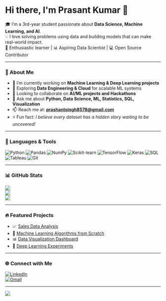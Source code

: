 # Hi there, I'm Prasant Kumar 👋  

🎓 I’m a 3rd-year student passionate about **Data Science, Machine Learning, and AI**.  
💡 I love solving problems using data and building models that can make real-world impact.  
🚀 Enthusiastic learner | 📊 Aspiring Data Scientist | 💻 Open Source Contributor  

---

### 🌱 About Me
- 🔭 I’m currently working on **Machine Learning & Deep Learning projects**  
- 🌱 Exploring **Data Engineering & Cloud** for scalable ML systems  
- 👯 Looking to collaborate on **AI/ML projects and Hackathons**  
- 💬 Ask me about **Python, Data Science, ML, Statistics, SQL, Visualization**  
- 📫 Reach me at: **prashantsingh8578@gmail.com**  
- ⚡ Fun fact: *I believe every dataset has a hidden story waiting to be uncovered!*  

---

### 🚀 Languages & Tools
![Python](https://img.shields.io/badge/Python-3776AB?logo=python&logoColor=white)
![Pandas](https://img.shields.io/badge/Pandas-150458?logo=pandas&logoColor=white)
![NumPy](https://img.shields.io/badge/Numpy-013243?logo=numpy&logoColor=white)
![Scikit-learn](https://img.shields.io/badge/Scikit--learn-F7931E?logo=scikitlearn&logoColor=white)
![TensorFlow](https://img.shields.io/badge/TensorFlow-FF6F00?logo=tensorflow&logoColor=white)
![Keras](https://img.shields.io/badge/Keras-D00000?logo=keras&logoColor=white)
![SQL](https://img.shields.io/badge/SQL-336791?logo=postgresql&logoColor=white)
![Tableau](https://img.shields.io/badge/Tableau-E97627?logo=tableau&logoColor=white)
![Git](https://img.shields.io/badge/Git-F05032?logo=git&logoColor=white)

---

### 📊 GitHub Stats
![](https://github-readme-stats.vercel.app/api?username=PrasantKumar07&show_icons=true&theme=radical)  
![](https://github-readme-streak-stats.herokuapp.com/?user=PrasantKumar07&theme=dark&hide_border=false)  
![](https://github-readme-activity-graph.vercel.app/graph?username=PrasantKumar07&theme=react-dark)  

---

### 🔥 Featured Projects
- 📈 [Sales Data Analysis](https://github.com/PrasantKumar07/sales-data-analysis)  
- 🤖 [Machine Learning Algorithms from Scratch](https://github.com/PrasantKumar07/ml-algorithms)  
- 📊 [Data Visualization Dashboard](https://github.com/PrasantKumar07/data-viz-dashboard)  
- 🧠 [Deep Learning Experiments](https://github.com/PrasantKumar07/deep-learning)  

---

### 🌐 Connect with Me
[![LinkedIn](https://img.shields.io/badge/LinkedIn-blue?logo=linkedin&logoColor=white)](https://linkedin.com/in/prasantkumar07)  
[![Gmail](https://img.shields.io/badge/Gmail-D14836?logo=gmail&logoColor=white)](mailto:prashantsingh8578@gmail.com)  

---

![](https://komarev.com/ghpvc/?username=PrasantKumar07&label=Profile+Views&color=blue)
